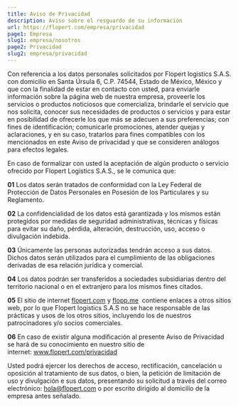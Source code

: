```yaml
---
title: Aviso de Privacidad
description: Aviso sobre el resguardo de su información
url: https://flopert.com/empresa/privacidad
page1: Empresa
slug1: empresa/nosotros
page2: Privacidad
slug2: empresa/privacidad
---
```

Con referencia a los datos personales solicitados por Flopert logistics S.A.S. con domicilio en Santa Úrsula 6, C.P. 74544, Estado de México, México y que con la finalidad de estar en contacto con usted, para enviarle información sobre la página web de nuestra empresa, proveerle los servicios o productos noticiosos que comercializa, brindarle el servicio que nos solicita, conocer sus necesidades de productos o servicios y para estar en posibilidad de ofrecerle los que más se adecuen a sus preferencias; con fines de identificación; comunicarle promociones, atender quejas y aclaraciones, y en su caso, tratarlos para fines compatibles con los mencionados en este Aviso de privacidad y que se consideren análogos para efectos legales.

En caso de formalizar con usted la aceptación de algún producto o servicio ofrecido por Flopert Logistics S.A.S., se le comunica que:

**01** Los datos serán tratados de conformidad con la Ley Federal de Protección de Datos Personales en Posesión de los Particulares y su Reglamento.

**02** La confidencialidad de los datos está garantizada y los mismos están protegidos por medidas de seguridad administrativas, técnicas y físicas para evitar su daño, pérdida, alteración, destrucción, uso, acceso o divulgación indebida.

**03** Únicamente las personas autorizadas tendrán acceso a sus datos. Dichos datos serán utilizados para el cumplimiento de las obligaciones derivadas de esa relación jurídica y comercial.

**04** Los datos podrán ser transferidos a sociedades subsidiarias dentro del territorio nacional o en el extranjero para los mismos fines citados.

**05** El sitio de internet [flopert.com](https://flopert.com) y [flopp.me](https://flopp.me)  contiene enlaces a otros sitios web, por lo que Flopert logistics S.A.S no se hace responsable de las prácticas y usos de los otros sitios, incluyendo los de nuestros patrocinadores y/o socios comerciales.

**06** En caso de existir alguna modificación al presente Aviso de Privacidad se hará de su conocimiento en nuestro sitio de internet: www.flopert.com/privacidad

Usted podrá ejercer los derechos de acceso, rectificación, cancelación u oposición al tratamiento de sus datos, o bien, la petición de limitación de uso y divulgación e sus datos, presentando su solicitud a través del correo electrónico: hola@flopert.com o por escrito dirigido al domicilio de la empresa antes señalado.